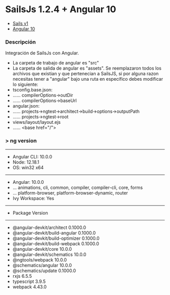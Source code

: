 # SailsJs 1.2.4 + Angular 10

+ [Sails v1](https://sailsjs.com)
+ [Angular 10](https://angular.io/)

### Descripción
  Integración de SailsJs con Angular.
  - La carpeta de trabajo de angular es "src"
  - La carpeta de salida de angular es "assets". Se reemplazaron todos los archivos que existian y que pertenecian a SailsJS, si por alguna razon necesitas tener a "angular" bajo una ruta en específico debes modificar lo siguiente:
  - tsconfig.base.json: 
  - ...... compilerOptions->outDir 
  - ...... compilerOptions->baseUrl
  - angular.json: 
  - ...... projects->ngtest->architect->build->options->outputPath
  - ...... projects->ngtest->root
  - views/layout/layout.ejs
  - ...... &lt;base href="/"&gt;
  




### > ng version
-----------------------------------------------------------
- Angular CLI: 10.0.0
- Node: 12.18.1
- OS: win32 x64
-----------------------------------------------------------
- Angular: 10.0.0
- ... animations, cli, common, compiler, compiler-cli, core, forms
- ... platform-browser, platform-browser-dynamic, router
- Ivy Workspace: Yes

-----------------------------------------------------------
- Package                           Version
-----------------------------------------------------------
- @angular-devkit/architect         0.1000.0
- @angular-devkit/build-angular     0.1000.0
- @angular-devkit/build-optimizer   0.1000.0
- @angular-devkit/build-webpack     0.1000.0
- @angular-devkit/core              10.0.0
- @angular-devkit/schematics        10.0.0
- @ngtools/webpack                  10.0.0
- @schematics/angular               10.0.0
- @schematics/update                0.1000.0
- rxjs                              6.5.5
- typescript                        3.9.5
- webpack                           4.43.0
